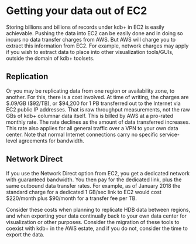 # Getting your data out of EC2




Storing billions and billions of records under kdb+ in EC2 is easily achievable. Pushing the data into EC2 can be easily done and in doing so incurs no data transfer charges from AWS. But AWS will charge you to extract this information from EC2. For example, network charges may apply if you wish to extract data to place into other visualization tools/GUIs, outside the domain of kdb+ toolsets.


## Replication

Or you may be replicating data from one region or availability zone, to another. For this, there is a cost involved. At time of writing, the charges are \$.09/GB (\$92/TB), or \$94,200 for 1&nbsp;PB transferred out to the Internet via EC2 public IP addresses. That is raw throughput measurements, not the raw GBs of kdb+ columnar data itself. This is billed by AWS at a pro-rated monthly rate. The rate declines as the amount of data transferred increases. This rate also applies for all general traffic over a VPN to your own data center. Note that normal Internet connections carry no specific service-level agreements for bandwidth.


## Network Direct

If you use the Network Direct option from EC2, you get a dedicated network with guaranteed bandwidth. You then pay for the dedicated link, plus the same outbound data transfer rates. For example, as of January 2018 the standard charge for a dedicated 1&nbsp;GB/sec link to EC2 would cost $220/month plus $90/month for a transfer fee per TB.

Consider these costs when planning to replicate HDB data between regions, and when exporting your data continually back to your own data center for visualization or other purposes. Consider the migration of these tools to coexist with kdb+ in the AWS estate, and if you do not, consider the time to export the data. 


